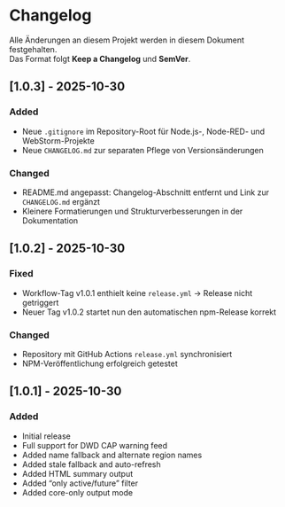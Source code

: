 # Changelog
Alle Änderungen an diesem Projekt werden in diesem Dokument festgehalten.  
Das Format folgt **Keep a Changelog** und **SemVer**.

## [1.0.3] - 2025-10-30
### Added
- Neue `.gitignore` im Repository-Root für Node.js-, Node-RED- und WebStorm-Projekte
- Neue `CHANGELOG.md` zur separaten Pflege von Versionsänderungen

### Changed
- README.md angepasst: Changelog-Abschnitt entfernt und Link zur `CHANGELOG.md` ergänzt
- Kleinere Formatierungen und Strukturverbesserungen in der Dokumentation

## [1.0.2] - 2025-10-30
### Fixed
- Workflow-Tag v1.0.1 enthielt keine `release.yml` → Release nicht getriggert
- Neuer Tag v1.0.2 startet nun den automatischen npm-Release korrekt

### Changed
- Repository mit GitHub Actions `release.yml` synchronisiert
- NPM-Veröffentlichung erfolgreich getestet

## [1.0.1] - 2025-10-30
### Added
- Initial release
- Full support for DWD CAP warning feed
- Added name fallback and alternate region names
- Added stale fallback and auto-refresh
- Added HTML summary output
- Added “only active/future” filter
- Added core-only output mode
